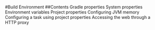 #Build Environment
##Contents
    Gradle properties
    System properties
    Environment variables
    Project properties
    Configuring JVM memory
    Configuring a task using project properties
    Accessing the web through a HTTP proxy
